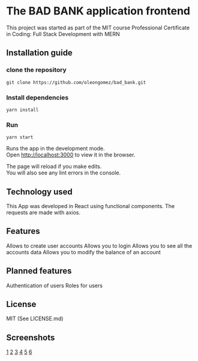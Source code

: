 # The BAD BANK application frontend

This project was started as part of the MIT course Professional Certificate in Coding: Full Stack Development with MERN

## Installation guide

### clone the repository
`git clone https://github.com/oleongomez/bad_bank.git`

### Install dependencies
`yarn install`

### Run
`yarn start`

Runs the app in the development mode.\
Open [http://localhost:3000](http://localhost:3000) to view it in the browser.

The page will reload if you make edits.\
You will also see any lint errors in the console.

## Technology used
This App was developed in React using functional components.
The requests are made with axios.

## Features
Allows to create user accounts
Allows you to login
Allows you to see all the accounts data
Allows you to modify the balance of an account

## Planned features
Authentication of users
Roles for users

## License
MIT (See LICENSE.md)

## Screenshots
[1](https://postimg.cc/sB8NNYKn)
[2](https://postimg.cc/4npSWhc5)
[3](https://postimg.cc/y3hpxwK5)
[4](https://postimg.cc/RJxbMvkK)
[5](https://postimg.cc/XGCzSrzn)
[6](https://postimg.cc/PPhF9rzk)

